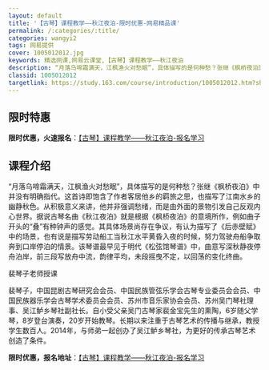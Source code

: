 ```yaml
---
layout: default
title: '【古琴】课程教学——秋江夜泊-限时优惠-网易精品课'
permalink: /:categories/:title/
categories: wangyi2
tags: 网易提供
cover: 1005012012.jpg
keywords: 精选网课,网易云课堂,【古琴】课程教学——秋江夜泊
description: “月落乌啼霜满天，江枫渔火对愁眠”，具体描写的是何种愁？张继《枫桥夜泊》中并没有明确指代。这首诗即饱含了作者客居他乡的羁
classid: 1005012012
targetlink: https://study.163.com/course/introduction/1005012012.htm?share=1&shareId=1025206652&utm_campaign=share&utm_medium=iphoneShare&utm_source=&utm_u=1025206652
---
```


## 限时特惠

**限时优惠，火速报名**：[【古琴】课程教学——秋江夜泊-报名学习](https://study.163.com/course/introduction/1005012012.htm?share=1&shareId=1025206652&utm_campaign=share&utm_medium=iphoneShare&utm_source=&utm_u=1025206652)

## 课程介绍

“月落乌啼霜满天，江枫渔火对愁眠”，具体描写的是何种愁？张继《枫桥夜泊》中并没有明确指代。这首诗即饱含了作者客居他乡的羁旅之思，也描写了江南水乡的幽静秋色。从积极意义来讲，他并非强调愁绪，而是由外面的景物引发自己反观内心世界。据说古琴名曲《秋江夜泊》就是根据《枫桥夜泊》的意境所作，例如曲子开头的“叠”有种钟声的感觉。其具体场景尚存在争议，有认为描写了《后赤壁赋》中的场景，也有说是描写劳动船工当秋江水平黄昏入夜的时候，努力驾驶舟船争取奔到口岸停泊的情景。该琴谱最早见于明代《松弦馆琴谱》中，曲意写深秋静夜停舟泊岸，前三段写放舟中流，韵律平均，未段摇曳不定，以回荡的变化终曲。



裴琴子老师授课

裴琴子，中国昆剧古琴研究会会员、中国民族管弦乐学会古琴专业委员会会员、中国民族器乐学会古琴学术委员会会员、苏州市音乐家协会会员、苏州吴门琴社理事、吴江鲈乡琴社副社长。自小受父亲吴门古琴家裴金宝先生的熏陶，6岁随父学琴，8岁登台演奏，20岁开始教琴。长期以来注重于古琴艺术的传播与继承，教授学生数百人。2014年，与师弟一起创办了吴江鲈乡琴社，为更好的传承古琴艺术创造了条件。

**限时优惠，报名地址**：[【古琴】课程教学——秋江夜泊-报名学习](https://study.163.com/course/introduction/1005012012.htm?share=1&shareId=1025206652&utm_campaign=share&utm_medium=iphoneShare&utm_source=&utm_u=1025206652)

